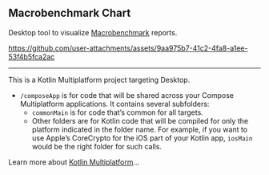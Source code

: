 ## Macrobenchmark Chart

Desktop tool to visualize [Macrobenchmark](https://developer.android.com/topic/performance/benchmarking/macrobenchmark-overview) reports.

https://github.com/user-attachments/assets/9aa975b7-41c2-4fa8-a1ee-53f4b5fca2ac


------

This is a Kotlin Multiplatform project targeting Desktop.

* `/composeApp` is for code that will be shared across your Compose Multiplatform applications.
  It contains several subfolders:
  - `commonMain` is for code that’s common for all targets.
  - Other folders are for Kotlin code that will be compiled for only the platform indicated in the folder name.
    For example, if you want to use Apple’s CoreCrypto for the iOS part of your Kotlin app,
    `iosMain` would be the right folder for such calls.


Learn more about [Kotlin Multiplatform](https://www.jetbrains.com/help/kotlin-multiplatform-dev/get-started.html)…
